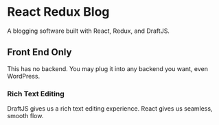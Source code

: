 # React Redux Blog
A blogging software built with React, Redux, and DraftJS.

## Front End Only
This has no backend. You may plug it into any backend you want, even WordPress. 

### Rich Text Editing
DraftJS gives us a rich text editing experience. React gives us seamless, smooth flow.
